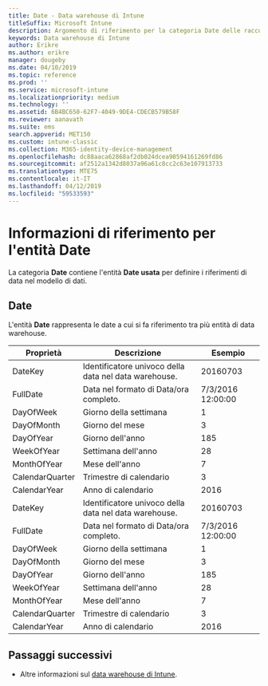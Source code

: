 ```yaml
---
title: Date - Data warehouse di Intune
titleSuffix: Microsoft Intune
description: Argomento di riferimento per la categoria Date delle raccolte di entità nell'API data warehouse di Intune.
keywords: Data warehouse di Intune
author: Erikre
ms.author: erikre
manager: dougeby
ms.date: 04/10/2019
ms.topic: reference
ms.prod: ''
ms.service: microsoft-intune
ms.localizationpriority: medium
ms.technology: ''
ms.assetid: 6B4BC650-62F7-4049-9DE4-CDECB579B58F
ms.reviewer: aanavath
ms.suite: ems
search.appverid: MET150
ms.custom: intune-classic
ms.collection: M365-identity-device-management
ms.openlocfilehash: dc88aaca62868af2db024dcea90594161269fd86
ms.sourcegitcommit: af2512a1342d8037a96a61c8cc2c63e107913733
ms.translationtype: MTE75
ms.contentlocale: it-IT
ms.lasthandoff: 04/12/2019
ms.locfileid: "59533593"
---
```

# <a name="reference-for-date-entity"></a>Informazioni di riferimento per l'entità Date

La categoria **Date** contiene l'entità **Date usata** per definire i riferimenti di data nel modello di dati.

## <a name="date"></a>Date

L'entità **Date** rappresenta le date a cui si fa riferimento tra più entità di data warehouse.


|    Proprietà     |                      Descrizione                       |       Esempio        |
|-----------------|--------------------------------------------------------|----------------------|
|     DateKey     | Identificatore univoco della data nel data warehouse. |       20160703       |
|    FullDate     |    Data nel formato di Data/ora completo.     | 7/3/2016 12:00:00 |
|    DayOfWeek    |                      Giorno della settimana                       |          1           |
|   DayOfMonth    |                      Giorno del mese                      |          3           |
|    DayOfYear    |                      Giorno dell'anno                       |         185          |
|   WeekOfYear    |                      Settimana dell'anno                      |          28          |
|   MonthOfYear   |                   Mese dell'anno                    |          7           |
| CalendarQuarter |                    Trimestre di calendario                    |          3           |
|  CalendarYear   |                     Anno di calendario                      |         2016         |
|     DateKey     | Identificatore univoco della data nel data warehouse. |       20160703       |
|    FullDate     |    Data nel formato di Data/ora completo.     | 7/3/2016 12:00:00 |
|    DayOfWeek    |                      Giorno della settimana                       |          1           |
|   DayOfMonth    |                      Giorno del mese                      |          3           |
|    DayOfYear    |                      Giorno dell'anno                       |         185          |
|   WeekOfYear    |                      Settimana dell'anno                      |          28          |
|   MonthOfYear   |                   Mese dell'anno                    |          7           |
| CalendarQuarter |                    Trimestre di calendario                    |          3           |
|  CalendarYear   |                     Anno di calendario                      |         2016         |

## <a name="next-steps"></a>Passaggi successivi

- Altre informazioni sul [data warehouse di Intune](reports-nav-create-intune-reports.md).
